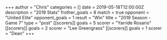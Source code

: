 +++
author = "Chris"
categories = []
date = 2019-05-18T12:00:00Z
description = "2019 Stats"
frother_goals = 8
match = true
opponent = "United Elite"
opponent_goals = 1
result = "Win"
title = "2019 Season - Game 7"
type = "post"
[[scorers]]
goals = 5
scorer = "Yarride Rosario"
[[scorers]]
goals = 2
scorer = "Lee Greengrass"
[[scorers]]
goals = 1
scorer = "Dean"
+++